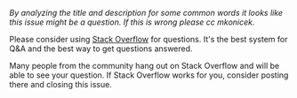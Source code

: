 *By analyzing the title and description for some common words it looks like this issue might be a question. If this is wrong please cc mkonicek.*

Please consider using [Stack Overflow](http://stackoverflow.com/questions/tagged/react-native) for questions. It's the best system for Q&A and the best way to get questions answered.

Many people from the community hang out on Stack Overflow and will be able to see your question. If Stack Overflow works for you, consider posting there and closing this issue.
